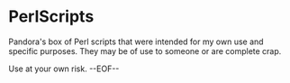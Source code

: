 # PerlScripts
Pandora's box of Perl scripts that were intended for my own use
and specific purposes. They may be of use to someone or are
complete crap.

Use at your own risk.
--EOF--
